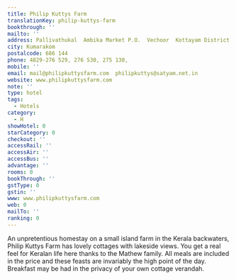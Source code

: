 ```yaml
---
title: Philip Kuttys Farm
translationKey: philip-kuttys-farm
bookthrough: ''
mailto: ''
address: Pallivathukal  Ambika Market P.O.  Vechoor  Kottayam District
city: Kumarakom
postalcode: 686 144
phone: 4829-276 529, 276 530, 275 130,
mobile: ''
email: mail@philipkuttysfarm.com  philipkuttys@satyam.net.in
website: www.philipkuttysfarm.com
note: ''
type: hotel
tags:
  - Hotels
category:
  - H
showHotel: 0
starCategory: 0
checkout: ''
accessRail: ''
accessAir: ''
accessBus: ''
advantage: ''
rooms: 0
bookThrough: ''
gstType: 0
gstin: ''
www: www.philipkuttysfarm.com
web: 0
mailTo: ''
ranking: 0
---
```







An unpretentious homestay on a small island farm in the Kerala backwaters, Philip Kuttys Farm has lovely cottages with lakeside views.    You get a real feel for Keralan life here thanks to the Mathew family. All meals are included in the price and these feasts are invariably the high point of the day. Breakfast may be had in the privacy of your own cottage verandah.